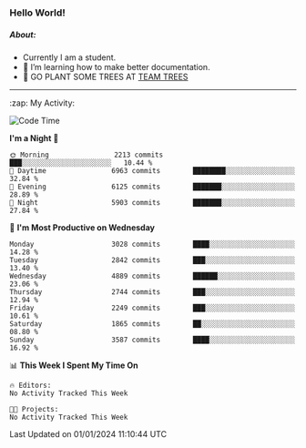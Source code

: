 ### Hello World!

##### About:
- Currently I am a student.
- 🌱 I’m learning how to make better documentation.
- 🌱 GO PLANT SOME TREES AT [TEAM TREES](https://teamtrees.org/)

---
  <summary>:zap: My Activity:</summary>
  
<!--START_SECTION:waka-->
![Code Time](http://img.shields.io/badge/Code%20Time-1%2C268%20hrs%2022%20mins-blue)

**I'm a Night 🦉** 

```text
🌞 Morning                2213 commits        ███░░░░░░░░░░░░░░░░░░░░░░   10.44 % 
🌆 Daytime                6963 commits        ████████░░░░░░░░░░░░░░░░░   32.84 % 
🌃 Evening                6125 commits        ███████░░░░░░░░░░░░░░░░░░   28.89 % 
🌙 Night                  5903 commits        ███████░░░░░░░░░░░░░░░░░░   27.84 % 
```
📅 **I'm Most Productive on Wednesday** 

```text
Monday                   3028 commits        ████░░░░░░░░░░░░░░░░░░░░░   14.28 % 
Tuesday                  2842 commits        ███░░░░░░░░░░░░░░░░░░░░░░   13.40 % 
Wednesday                4889 commits        ██████░░░░░░░░░░░░░░░░░░░   23.06 % 
Thursday                 2744 commits        ███░░░░░░░░░░░░░░░░░░░░░░   12.94 % 
Friday                   2249 commits        ███░░░░░░░░░░░░░░░░░░░░░░   10.61 % 
Saturday                 1865 commits        ██░░░░░░░░░░░░░░░░░░░░░░░   08.80 % 
Sunday                   3587 commits        ████░░░░░░░░░░░░░░░░░░░░░   16.92 % 
```


📊 **This Week I Spent My Time On** 

```text
🔥 Editors: 
No Activity Tracked This Week

🐱‍💻 Projects: 
No Activity Tracked This Week
```


 Last Updated on 01/01/2024 11:10:44 UTC
<!--END_SECTION:waka-->
